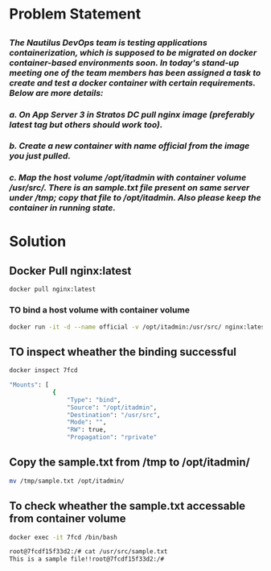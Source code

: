 # Problem Statement

##

### *The Nautilus DevOps team is testing applications containerization, which is supposed to be migrated on docker container-based environments soon. In today's stand-up meeting one of the team members has been assigned a task to create and test a docker container with certain requirements. Below are more details:*

### *a. On App Server  3 in Stratos DC pull nginx image (preferably latest tag but others should work too).*

### *b. Create a new container with name **official** from the image you just pulled.*

### *c. Map the host volume **/opt/itadmin** with container volume **/usr/src/**. There is an sample.txt file present on same server under **/tmp**; copy that file to **/opt/itadmin**. Also please keep the container in running state.*

# Solution

## Docker Pull nginx:latest

```bash
docker pull nginx:latest
```

### TO bind a host volume with container volume  

```bash
docker run -it -d --name official -v /opt/itadmin:/usr/src/ nginx:latest
```

## TO inspect wheather the binding successful

```bash
docker inspect 7fcd

"Mounts": [
            {
                "Type": "bind",
                "Source": "/opt/itadmin",
                "Destination": "/usr/src",
                "Mode": "",
                "RW": true,
                "Propagation": "rprivate"
```

## Copy the sample.txt from /tmp to /opt/itadmin/

```bash
mv /tmp/sample.txt /opt/itadmin/
```

## To check wheather the sample.txt accessable from container volume

```bash
docker exec -it 7fcd /bin/bash

root@7fcdf15f33d2:/# cat /usr/src/sample.txt 
This is a sample file!!root@7fcdf15f33d2:/# 
```
